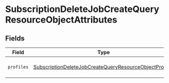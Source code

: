 # SubscriptionDeleteJobCreateQueryResourceObjectAttributes


## Fields

| Field                                                                                                                                       | Type                                                                                                                                        | Required                                                                                                                                    | Description                                                                                                                                 |
| ------------------------------------------------------------------------------------------------------------------------------------------- | ------------------------------------------------------------------------------------------------------------------------------------------- | ------------------------------------------------------------------------------------------------------------------------------------------- | ------------------------------------------------------------------------------------------------------------------------------------------- |
| `profiles`                                                                                                                                  | [SubscriptionDeleteJobCreateQueryResourceObjectProfiles](../../models/components/SubscriptionDeleteJobCreateQueryResourceObjectProfiles.md) | :heavy_check_mark:                                                                                                                          | The profile(s) to unsubscribe                                                                                                               |